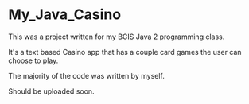 # My_Java_Casino

This was a project written for my BCIS Java 2 programming class.

It's a text based Casino app that has a couple card games the user can choose to play. 

The majority of the code was written by myself. 


Should be uploaded soon. 
